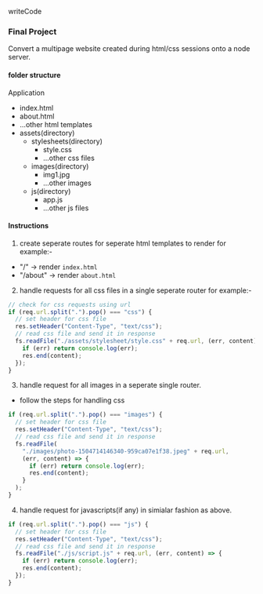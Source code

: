 writeCode

### Final Project

Convert a multipage website created during html/css sessions onto a node server.

#### folder structure

Application

- index.html
- about.html
- ...other html templates
- assets(directory)
  - stylesheets(directory)
    - style.css
    - ...other css files
  - images(directory)
    - img1.jpg
    - ...other images
  - js(directory)
    - app.js
    - ...other js files

#### Instructions

1. create seperate routes for seperate html templates to render
   for example:-

- "/" -> render `index.html`
- "/about" -> render `about.html`

2. handle requests for all css files in a single seperate router
   for example:-

```js
// check for css requests using url
if (req.url.split(".").pop() === "css") {
  // set header for css file
  res.setHeader("Content-Type", "text/css");
  // read css file and send it in response
  fs.readFile("./assets/stylesheet/style.css" + req.url, (err, content) => {
    if (err) return console.log(err);
    res.end(content);
  });
}
```

3. handle request for all images in a seperate single router.

- follow the steps for handling css

```js
if (req.url.split(".").pop() === "images") {
  // set header for css file
  res.setHeader("Content-Type", "text/css");
  // read css file and send it in response
  fs.readFile(
    "./images/photo-1504714146340-959ca07e1f38.jpeg" + req.url,
    (err, content) => {
      if (err) return console.log(err);
      res.end(content);
    }
  );
}
```

4. handle request for javascripts(if any) in simialar fashion as above.

```js
if (req.url.split(".").pop() === "js") {
  // set header for css file
  res.setHeader("Content-Type", "text/css");
  // read css file and send it in response
  fs.readFile("./js/script.js" + req.url, (err, content) => {
    if (err) return console.log(err);
    res.end(content);
  });
}
```
